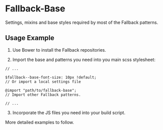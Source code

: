 Fallback-Base
=============

Settings, mixins and base styles required by most of the Fallback patterns.


Usage Example
-------------

1. Use Bower to install the Fallback repositories.

2. Import the base and patterns you need into you main scss stylesheet:

```
// ... 

$fallback--base-font-size: 10px !default;
// Or import a local settings file

@import "path/to/fallback-base";
// Import other Fallback patterns.

// ... 
```

3. Incorporate the JS files you need into your build script.

More detailed examples to follow.